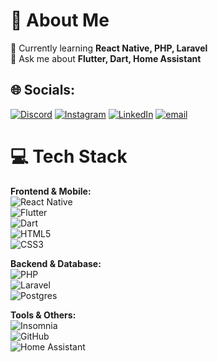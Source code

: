 # 💫 About Me
🌱 Currently learning **React Native, PHP, Laravel**  
💬 Ask me about **Flutter, Dart, Home Assistant**  

## 🌐 Socials:
[![Discord](https://img.shields.io/badge/Discord-%237289DA.svg?logo=discord&logoColor=white)](https://discord.gg/.rafo_) [![Instagram](https://img.shields.io/badge/Instagram-%23E4405F.svg?logo=Instagram&logoColor=white)](https://instagram.com/r.vandov) [![LinkedIn](https://img.shields.io/badge/LinkedIn-%230077B5.svg?logo=linkedin&logoColor=white)](https://linkedin.com/in/rafaelo-vandov) [![email](https://img.shields.io/badge/Email-D14836?logo=gmail&logoColor=white)](mailto:rafaelovandov25@gmail.com) 

# 💻 Tech Stack

**Frontend & Mobile:**  
![React Native](https://img.shields.io/badge/react_native-%2320232a.svg?style=for-the-badge&logo=react&logoColor=%2361DAFB)  
![Flutter](https://img.shields.io/badge/Flutter-%2302569B.svg?style=for-the-badge&logo=Flutter&logoColor=white)  
![Dart](https://img.shields.io/badge/Dart-%230175C2.svg?style=for-the-badge&logo=dart&logoColor=white)  
![HTML5](https://img.shields.io/badge/html5-%23E34F26.svg?style=for-the-badge&logo=html5&logoColor=white)  
![CSS3](https://img.shields.io/badge/css3-%231572B6.svg?style=for-the-badge&logo=css3&logoColor=white)  

**Backend & Database:**  
![PHP](https://img.shields.io/badge/PHP-%23777BB4.svg?style=for-the-badge&logo=php&logoColor=white)  
![Laravel](https://img.shields.io/badge/Laravel-%23FF2D20.svg?style=for-the-badge&logo=laravel&logoColor=white)  
![Postgres](https://img.shields.io/badge/postgres-%23316192.svg?style=for-the-badge&logo=postgresql&logoColor=white)  

**Tools & Others:**  
![Insomnia](https://img.shields.io/badge/Insomnia-black?style=for-the-badge&logo=insomnia&logoColor=5849BE)  
![GitHub](https://img.shields.io/badge/github-%23121011.svg?style=for-the-badge&logo=github&logoColor=white)  
![Home Assistant](https://img.shields.io/badge/home%20assistant-%2341BDF5.svg?style=for-the-badge&logo=home-assistant&logoColor=white)  
